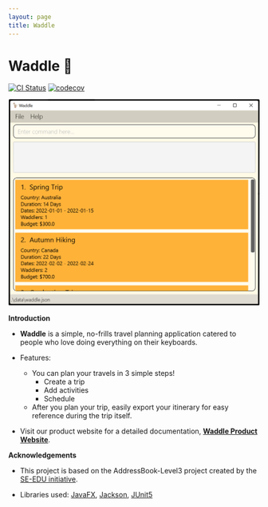 ```yaml
---
layout: page
title: Waddle
---
```


# Waddle 🦆

[![CI Status](https://github.com/AY2223S1-CS2103T-W11-4/tp/workflows/Java%20CI/badge.svg)](https://github.com/AY2223S1-CS2103-W11-4/tp/actions)
[![codecov](https://codecov.io/gh/AY2223S1-CS2103T-W11-4/tp/branch/master/graph/badge.svg?token=45LHH4UIGB)](https://codecov.io/gh/AY2223S1-CS2103T-W11-4/tp)

![Ui](images/Ui.png)

**Introduction**

* **Waddle** is a simple, no-frills travel planning application catered to people who love doing everything on their keyboards.
* Features:
    * You can plan your travels in 3 simple steps!
      * Create a trip
      * Add activities
      * Schedule
    * After you plan your trip, easily export your itinerary for easy reference during the trip itself.

* Visit our product website for a detailed documentation, **[Waddle Product Website](https://ay2223s1-cs2103-W11-4.github.io/tp/UserGuide.html)**.



**Acknowledgements**
* This project is based on the AddressBook-Level3 project created by the [SE-EDU initiative](https://se-education.org).


* Libraries used: [JavaFX](https://openjfx.io/), [Jackson](https://github.com/FasterXML/jackson), [JUnit5](https://github.com/junit-team/junit5)
